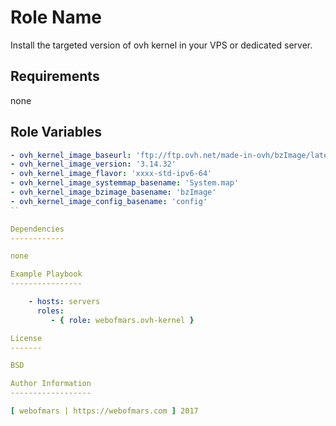 Role Name
=========

Install the targeted version of ovh kernel in your VPS or dedicated server.

Requirements
------------

none

Role Variables
--------------

```YAML
- ovh_kernel_image_baseurl: 'ftp://ftp.ovh.net/made-in-ovh/bzImage/latest-production'
- ovh_kernel_image_version: '3.14.32'
- ovh_kernel_image_flavor: 'xxxx-std-ipv6-64'
- ovh_kernel_image_systemmap_basename: 'System.map'
- ovh_kernel_image_bzimage_basename: 'bzImage'
- ovh_kernel_image_config_basename: 'config'
``

Dependencies
------------

none

Example Playbook
----------------

    - hosts: servers
      roles:
         - { role: webofmars.ovh-kernel }

License
-------

BSD

Author Information
------------------

[ webofmars | https://webofmars.com ] 2017
